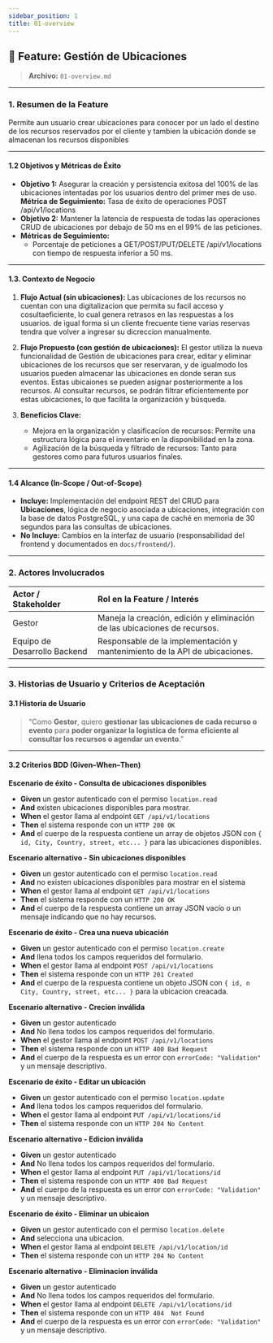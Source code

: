 ```yaml
---
sidebar_position: 1
title: 01-overview
---
```


## 🚀 Feature: Gestión de Ubicaciones

> **Archivo:** `01-overview.md`

---

### 1. Resumen de la Feature

Permite aun usuario crear ubicaciones para conocer por un lado el destino de los recursos reservados por el cliente y tambien la ubicación donde se almacenan los recursos disponibles

---

#### 1.2 Objetivos y Métricas de Éxito

* **Objetivo 1:**  Asegurar la creación y persistencia exitosa del 100% de las ubicaciones intentadas por los usuarios dentro del primer mes de uso.
    **Métrica de Seguimiento:** Tasa de éxito de operaciones POST /api/v1/locations
* **Objetivo 2:** Mantener la latencia de respuesta de todas las operaciones CRUD de ubicaciones por debajo de 50 ms en el 99% de las peticiones.
* **Métricas de Seguimiento:**
    * Porcentaje de peticiones a GET/POST/PUT/DELETE /api/v1/locations con tiempo de respuesta inferior a 50 ms.

---

#### 1.3. Contexto de Negocio

1.  **Flujo Actual (sin ubicaciones):** Las ubicaciones de los recursos no cuentan con una digitalizacion que permita su facil acceso y cosultaeficiente, lo cual genera retrasos en las respuestas a los usuarios. de igual forma si un cliente frecuente tiene varias reservas tendra que volver a ingresar su dicreccion manualmente.

2.  **Flujo Propuesto (con gestión de ubicaciones):** El gestor utiliza la nueva funcionalidad de Gestión de ubicaciones para crear, editar y eliminar ubicaciones de los recursos que ser reservaran, y de igualmodo los usuarios pueden almacenar las ubicaciones en donde seran sus eventos. Estas ubicaiones se pueden asignar posteriormente a los recursos. Al consultar recursos, se podrán filtrar eficientemente por estas ubicaciones, lo que facilita la organización y búsqueda.
3.  **Beneficios Clave:**
    * Mejora en la organización y clasificacíon de recursos: Permite una estructura lógica para el inventario en la disponibilidad en la zona.
    * Agilización de la búsqueda y filtrado de recursos: Tanto para gestores como para futuros usuarios finales.


---

#### 1.4 Alcance (In-Scope / Out-of-Scope)

* **Incluye:** Implementación del endpoint REST del CRUD para **Ubicaciones**, lógica de negocio asociada a ubicaciones, integración con la base de datos PostgreSQL, y una capa de caché en memoria de 30 segundos para las consultas de ubicaciones.
* **No Incluye:** Cambios en la interfaz de usuario (responsabilidad del frontend y documentados en `docs/frontend/`).

---

### 2. Actores Involucrados

| Actor / Stakeholder          | Rol en la Feature / Interés                               |
| :--------------------------- | :-------------------------------------------------------- |
| Gestor     | Maneja la creación, edición y eliminación de las ubicaciones de recursos.               |
| Equipo de Desarrollo Backend | Responsable de la implementación y mantenimiento de la API de ubicaciones.      |

---

### 3. Historias de Usuario y Criterios de Aceptación

#### 3.1 Historia de Usuario

> “Como **Gestor**, quiero **gestionar las ubicaciones de cada recurso o evento** para **poder organizar la logistica de forma eficiente al consultar los recursos o agendar un evento**.”

---

#### 3.2 Criterios BDD (Given–When–Then)  

**Escenario de éxito - Consulta de ubicaciones disponibles**
* **Given** un gestor autenticado con el permiso `location.read`
* **And** existen ubicaciones disponibles para mostrar.
* **When** el gestor llama al endpoint `GET /api/v1/locations`
* **Then** el sistema responde con un `HTTP 200 OK`
* **And** el cuerpo de la respuesta contiene un array de objetos JSON con `{ id, City, Country, street, etc... }` para las ubicaciones disponibles.

**Escenario alternativo - Sin ubicaciones disponibles**
* **Given** un gestor autenticado con el permiso `location.read`
* **And** no existen ubicaciones disponibles para mostrar en el sistema
* **When** el gestor llama al endpoint `GET /api/v1/locations`
* **Then** el sistema responde con un `HTTP 200 OK`
* **And** el cuerpo de la respuesta contiene un array JSON vacío o un mensaje indicando que no hay recursos.

**Escenario de éxito - Crea una nueva ubicación**
* **Given** un gestor autenticado con el permiso `location.create`
* **And**  llena todos los campos requeridos del formulario.
* **When** el gestor llama al endpoint `POST /api/v1/locations`
* **Then** el sistema responde con un `HTTP 201 Created`
* **And** el cuerpo de la respuesta contiene un objeto JSON con `{ id, n City, Country, street, etc... }` para la ubicacion creacada.

**Escenario alternativo - Crecion inválida**
* **Given** un gestor autenticado
* **And**  No llena todos los campos requeridos del formulario.
* **When** el gestor llama al endpoint `POST /api/v1/locations`
* **Then** el sistema responde con un `HTTP 400 Bad Request`
* **And** el cuerpo de la respuesta es un error con `errorCode: "Validation"` y un mensaje descriptivo.

**Escenario de éxito - Editar un ubicación**
* **Given** un gestor autenticado con el permiso `location.update`
* **And**  llena todos los campos requeridos del formulario.
* **When** el gestor llama al endpoint `PUT /api/v1/locations/id`
* **Then** el sistema responde con un `HTTP 204 No Content`

**Escenario alternativo - Edicion inválida**
* **Given** un gestor autenticado
* **And**  No llena todos los campos requeridos del formulario.
* **When** el gestor llama al endpoint `PUT /api/v1/locations/id`
* **Then** el sistema responde con un `HTTP 400 Bad Request`
* **And** el cuerpo de la respuesta es un error con `errorCode: "Validation"` y un mensaje descriptivo.


**Escenario de éxito - Eliminar un ubicaion**
* **Given** un gestor autenticado con el permiso `location.delete`
* **And**  selecciona una ubicacion.
* **When** el gestor llama al endpoint `DELETE /api/v1/location/id`
* **Then** el sistema responde con un `HTTP 204 No Content`

**Escenario alternativo - Eliminacion inválida**
* **Given** un gestor autenticado
* **And**  No llena todos los campos requeridos del formulario.
* **When** el gestor llama al endpoint `DELETE /api/v1/locations/id`
* **Then** el sistema responde con un `HTTP 404  Not Found`
* **And** el cuerpo de la respuesta es un error con `errorCode: "Validation"` y un mensaje descriptivo.
